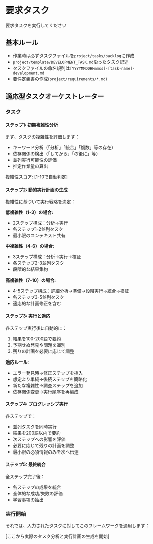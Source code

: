 # 要求タスク

要求タスクを実行してください

## 基本ルール

- 作業時は必ずタスクファイルを`project/tasks/backlog`に作成
- `project/template/DEVELOPMENT_TASK.md`沿ったタスク記述
- タスクファイルの命名規則は`[YYYYMMDDHHmmss]-[task-name]-development.md`
- 要件定義書の作成(`project/requirements/*.md`)

## 適応型タスクオーケストレーター

### タスク

#### ステップ1: 初期複雑性分析

まず、タスクの複雑性を評価します：
- キーワード分析（「分析」「統合」「複数」等の存在）
- 依存関係の検出（「してから」「の後に」等）
- 並列実行可能性の評価
- 推定作業量の算出

複雑性スコア: [1-10で自動判定]

#### ステップ2: 動的実行計画の生成

複雑性に基づいて実行戦略を決定：

**低複雑性（1-3）の場合:**
- 2ステップ構成：分析→実行
- 各ステップ1-2並列タスク
- 最小限のコンテキスト共有

**中複雑性（4-6）の場合:**
- 3ステップ構成：分析→実行→検証
- 各ステップ2-3並列タスク
- 段階的な結果集約

**高複雑性（7-10）の場合:**
- 4-5ステップ構成：詳細分析→準備→段階実行→統合→検証
- 各ステップ3-5並列タスク
- 適応的な計画修正を含む

#### ステップ3: 実行と適応

各ステップ実行後に自動的に：
1. 結果を100-200語で要約
2. 予期せぬ発見や問題を識別
3. 残りの計画を必要に応じて調整

**適応ルール:**
- エラー発見時→修正ステップを挿入
- 想定より単純→後続ステップを簡略化
- 新たな複雑性→調査ステップを追加
- 依存関係変更→実行順序を再編成

#### ステップ4: プログレッシブ実行

各ステップで：
- 並列タスクを同時実行
- 結果を200語以内で要約
- 次ステップへの影響を評価
- 必要に応じて残りの計画を調整
- 最小限の必須情報のみを次へ伝達

#### ステップ5: 最終統合

全ステップ完了後：
- 各ステップの成果を統合
- 全体的な成功/失敗の評価
- 学習事項の抽出

### 実行開始

それでは、入力されたタスクに対してこのフレームワークを適用します：

[ここから実際のタスク分析と実行計画の生成を開始]